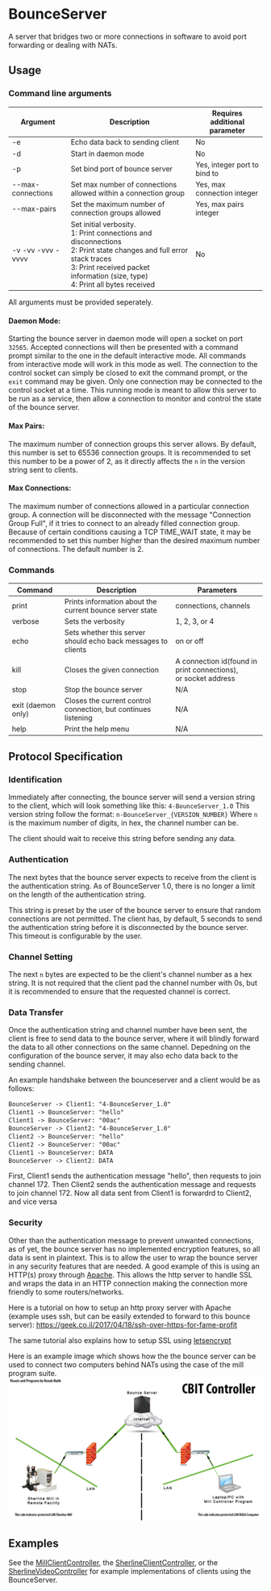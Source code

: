 # BounceServer

A server that bridges two or more connections in software to avoid port forwarding or dealing with NATs.

## Usage

### Command line arguments
| Argument          | Description                                                                                                                                                                                                     | Requires additional parameter |
|-------------------|-----------------------------------------------------------------------------------------------------------------------------------------------------------------------------------------------------------------|-------------------------------|
| -e                | Echo data back to sending client                                                                                                                                                                                | No                            |
| -d                | Start in daemon mode                                                                                                                                                                                            | No                            |
| -p                | Set bind port of bounce server                                                                                                                                                                                  | Yes, integer port to bind to  |
| --max-connections | Set max number of connections allowed within a connection group                                                                                                                                                 | Yes, max connection integer   |
| --max-pairs       | Set the maximum number of connection groups allowed                                                                                                                                                             | Yes, max pairs integer        |
| -v -vv -vvv -vvvv | Set initial verbosity.<br>1: Print connections and disconnections<br>2: Print state changes and full error stack traces<br>3: Print received packet information (size, type)<br>4: Print all bytes received | No                            |

All arguments must be provided seperately.

#### Daemon Mode:
Starting the bounce server in daemon mode will open a socket on port `32565`. Accepted connections will then be presented with a command prompt similar to the one in the default interactive mode. All commands from interactive mode will work in this mode as well. The connection to the control socket can simply be closed to exit the command prompt, or the `exit` command may be given. Only one connection may be connected to the control socket at a time. This running mode is meant to allow this server to be run as a service, then allow a connection to monitor and control the state of the bounce server.

#### Max Pairs:
The maximum number of connection groups this server allows. By default, this number is set to 65536 connection groups. It is recommended to set this number to be a power of 2, as it directly affects the `n` in the version string sent to clients.

#### Max Connections:
The maximum number of connections allowed in a particular connection group. A connection will be disconnected with the message "Connection Group Full", if it tries to connect to an already filled connection group. Because of certain conditions causing a TCP TIME_WAIT state, it may be recommended to set this number higher than the desired maximum number of connections. The default number is 2.

### Commands
| Command            | Description                                                    | Parameters                                                        |
|--------------------|----------------------------------------------------------------|-------------------------------------------------------------------|
| print              | Prints information about the current bounce server state       | connections, channels                                             |
| verbose            | Sets the verbosity                                             | 1, 2, 3, or 4                                                     |
| echo               | Sets whether this server should echo back messages to clients  | on or off                                                         |
| kill               | Closes the given connection                                    | A connection id(found in print connections),<br>or socket address |
| stop               | Stop the bounce server                                         | N/A                                                               |
| exit (daemon only) | Closes the current control connection, but continues listening | N/A                                                               |
| help               | Print the help menu                                            | N/A                                                               |

## Protocol Specification

### Identification
Immediately after connecting, the bounce server will send a version string to the client, which will look something like this:
`4-BounceServer_1.0`
This version string follow the format:
`n-BounceServer_{VERSION_NUMBER}`
Where `n` is the maximum number of digits, in hex, the channel number can be.

The client should wait to receive this string before sending any data.

### Authentication
The next bytes that the bounce server expects to receive from the client is the authentication string. As of BounceServer 1.0, there is no longer a limit on the length of the authentication string.

This string is preset by the user of the bounce server to ensure that random connections are not permitted. The client has, by default, 5 seconds to send the authentication string before it is disconnected by the bounce server. This timeout is configurable by the user.

### Channel Setting
The next `n` bytes are expected to be the client's channel number as a hex string. It is not required that the client pad the channel number with 0s, but it is recommended  to ensure that the requested channel is correct.

### Data Transfer
Once the authentication string and channel number have been sent, the client is free to send data to the bounce server, where it will blindly forward the data to all other connections on the same channel. Depedning on the configuration of the bounce server, it may also echo data back to the sending channel.

An example handshake between the bounceserver and a client would be as follows:

```
BounceServer -> Client1: "4-BounceServer_1.0"  
Client1 -> BounceServer: "hello"  
Client1 -> BounceServer: "00ac"  
BounceServer -> Client2: "4-BounceServer_1.0"  
Client2 -> BounceServer: "hello"  
Client2 -> BounceServer: "00ac"  
Client1 -> BounceServer: DATA  
BounceServer -> Client2: DATA  
```

First, Client1 sends the authentication message "hello", then requests to join channel 172. Then Client2 sends the authentication message and requests to join channel 172. Now all data sent from Client1 is forwardrd to Client2, and vice versa

### Security
Other than the authentication message to prevent unwanted connections, as of yet, the bounce server has no implemented encryption features, so all data is sent in plaintext. This is to allow the user to wrap the bounce server in any security features that are needed. A good example of this is using an HTTP(s) proxy through [Apache](https://httpd.apache.org/). This allows the http server to handle SSL and wraps the data in an HTTP connection making the connection more friendly to some routers/networks.

Here is a tutorial on how to setup an http proxy server with Apache (example uses ssh, but can be easily extended to forward to this bounce server):
https://geek.co.il/2017/04/18/ssh-over-https-for-fame-profit

The same tutorial also explains how to setup SSL using [letsencrypt](https://letsencrypt.org/)

Here is an example image which shows how the the bounce server can be used to connect two computers behind NATs using the case of the mill program suite.
![Image](https://raw.githubusercontent.com/BeyondPerception/BounceServer/master/CBITDiagram.png)

## Examples
See the [MillClientController](https://github.com/BeyondPerception/MillClientController), the [SherlineClientController](https://github.com/BeyondPerception/SherlineClientController), or the [SherlineVideoController](https://github.com/BeyondPerception/SherlineVideoController) for example implementations of clients using the BounceServer.
